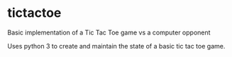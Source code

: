 # tictactoe
Basic implementation of a Tic Tac Toe game vs a computer opponent

Uses python 3 to create and maintain the state of a basic tic tac toe game.
